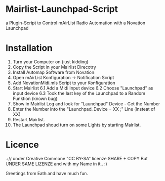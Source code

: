 Mairlist-Launchpad-Script
=========================

a Plugin-Script to Control mAirList Radio Automation with a Novation Launchpad

Installation
============

1. Turn your Computer on (just kidding)
2. Copy the Script in your Mairlist Direcotry
3. Install Automap Software from Novation
4. Open mAirList Konfiguration -> Notification Script
5. Add NovationMidi.mls Script to your Konfiguration
6. Start Mairlist
6.1 Add a Midi Input device 
6.2 Choose "Launchpad" as input device
6.3  Took the last key of the Launchpad to a Random Funktion (known bug)
7. Show in Mairlist Log and look for "Launchpad" Device - Get the Number
8. Enter the Number into the    "Launchpad_Device = XX ;" Line (insteat of XX) 
9. Restart Mairlist.
10. The Launchpad shoud turn on some Lights by starting Mairlist. 


Licence 
=======

+//  under Creative Commone "CC  BY-SA" licenze    SHARE + COPY But UNDER SAME LIZENZE and with my Name in it.. :) 


Greetings from Eath and have much fun.
